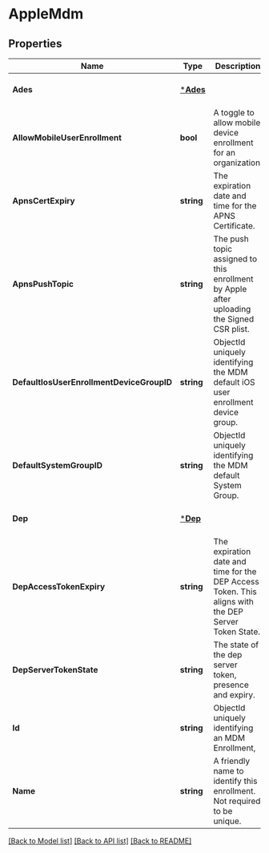 # AppleMdm

## Properties
Name | Type | Description | Notes
------------ | ------------- | ------------- | -------------
**Ades** | [***Ades**](ADES.md) |  | [optional] [default to null]
**AllowMobileUserEnrollment** | **bool** | A toggle to allow mobile device enrollment for an organization. | [optional] [default to null]
**ApnsCertExpiry** | **string** | The expiration date and time for the APNS Certificate. | [optional] [default to null]
**ApnsPushTopic** | **string** | The push topic assigned to this enrollment by Apple after uploading the Signed CSR plist. | [optional] [default to null]
**DefaultIosUserEnrollmentDeviceGroupID** | **string** | ObjectId uniquely identifying the MDM default iOS user enrollment device group. | [optional] [default to null]
**DefaultSystemGroupID** | **string** | ObjectId uniquely identifying the MDM default System Group. | [optional] [default to null]
**Dep** | [***Dep**](DEP.md) |  | [optional] [default to null]
**DepAccessTokenExpiry** | **string** | The expiration date and time for the DEP Access Token. This aligns with the DEP Server Token State. | [optional] [default to null]
**DepServerTokenState** | **string** | The state of the dep server token, presence and expiry. | [optional] [default to null]
**Id** | **string** | ObjectId uniquely identifying an MDM Enrollment, | [default to null]
**Name** | **string** | A friendly name to identify this enrollment.  Not required to be unique. | [optional] [default to null]

[[Back to Model list]](../README.md#documentation-for-models) [[Back to API list]](../README.md#documentation-for-api-endpoints) [[Back to README]](../README.md)

